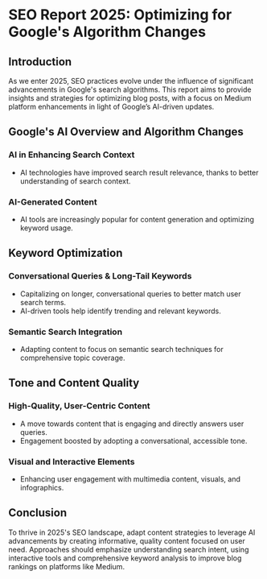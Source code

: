 # SEO Report 2025: Optimizing for Google's Algorithm Changes

## Introduction

As we enter 2025, SEO practices evolve under the influence of significant advancements in Google's search algorithms. This report aims to provide insights and strategies for optimizing blog posts, with a focus on Medium platform enhancements in light of Google’s AI-driven updates.

## Google's AI Overview and Algorithm Changes

### AI in Enhancing Search Context
- AI technologies have improved search result relevance, thanks to better understanding of search context.

### AI-Generated Content
- AI tools are increasingly popular for content generation and optimizing keyword usage.

## Keyword Optimization

### Conversational Queries & Long-Tail Keywords
- Capitalizing on longer, conversational queries to better match user search terms.
- AI-driven tools help identify trending and relevant keywords.

### Semantic Search Integration
- Adapting content to focus on semantic search techniques for comprehensive topic coverage.

## Tone and Content Quality

### High-Quality, User-Centric Content
- A move towards content that is engaging and directly answers user queries.
- Engagement boosted by adopting a conversational, accessible tone.

### Visual and Interactive Elements
- Enhancing user engagement with multimedia content, visuals, and infographics.

## Conclusion

To thrive in 2025's SEO landscape, adapt content strategies to leverage AI advancements by creating informative, quality content focused on user need. Approaches should emphasize understanding search intent, using interactive tools and comprehensive keyword analysis to improve blog rankings on platforms like Medium.
